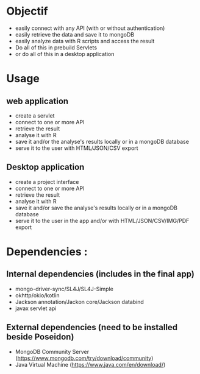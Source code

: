 Objectif
========

* easily connect with any API (with or without authentication)
* easily retrieve the data and save it to mongoDB
* easily analyze data with R scripts and access the result
* Do all of this in prebuild Servlets
* or do all of this in a desktop application

Usage
=====

web application
---------------
+ create a servlet
+ connect to one or more API
+ retrieve the result
+ analyse it with R
+ save it and/or the analyse's results
locally or in a mongoDB database
+ serve it to the user with HTML/JSON/CSV export

Desktop application
-------------------
+ create a project interface
+ connect to one or more API
+ retrieve the result
+ analyse it with R
+ save it and/or save the analyse's results
locally or in a mongoDB database
+ serve it to the user in the app and/or with HTML/JSON/CSV/IMG/PDF export

Dependencies :
==============
Internal dependencies (includes in the final app)
-------------------------------------------------
  - mongo-driver-sync/SL4J/SL4J-Simple
  - okhttp/okio/kotlin
  - Jackson annotation/Jackon core/Jackson databind
  - javax servlet api
  
  External dependencies (need to be installed beside Poseidon)
  ------------------------------------------------------------
  - MongoDB Community Server (https://www.mongodb.com/try/download/community)
  - Java Virtual Machine (https://www.java.com/en/download/)
 
